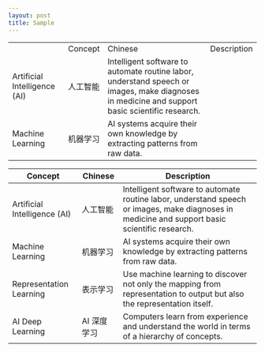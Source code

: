 ```yaml
---
layout: post
title: Sample
---
```



<table>
<th>
	<td>Concept</td>
	<td>Chinese</td>
	<td>Description</td>
</th>
<tr>
	<td class="table-nowrap">Artificial Intelligence (AI)</td>
    <td class="table-nowrap">人工智能</td>
    <td class="overflow-wrap-hack">
    <div class="table-content">Intelligent software to automate routine labor, understand speech or images, make diagnoses in medicine and support basic scientific research.
    </div>
    </td>
</tr>
<tr>
	<td class="table-nowrap">Machine Learning</td>
    <td class="table-nowrap">机器学习</td>
    <td  class="overflow-wrap-hack">
    <div class="table-content">AI systems acquire their own knowledge by extracting patterns from raw data.
    </div>
    </td>
</tr>
</table>


| Concept | Chinese | Description |
|------------------------------|---------|-------------|
| Artificial Intelligence (AI) | 人工智能 | Intelligent software to automate routine labor, understand speech or images, make diagnoses in medicine and support basic scientific research. |
| Machine Learning | 机器学习 | AI systems acquire their own knowledge by extracting patterns from raw data. |
| Representation Learning | 表示学习 | Use machine learning to discover not only the mapping from representation to output but also the representation itself. |
| AI Deep Learning | AI 深度学习 | Computers learn from experience and understand the world in terms of a hierarchy of concepts. |
